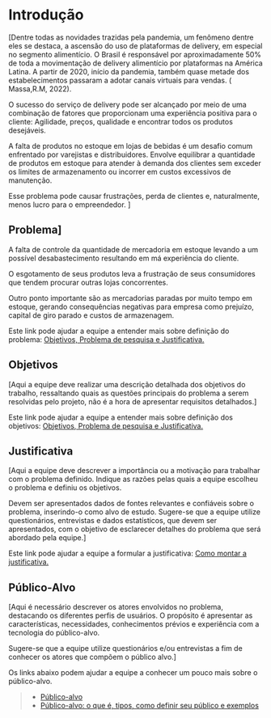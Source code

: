 # Introdução

[Dentre todas as novidades trazidas pela pandemia, um fenômeno dentre eles se destaca, a ascensão do uso de plataformas de delivery, em especial no segmento alimentício. O Brasil é responsável por aproximadamente 50% de toda a movimentação de delivery alimentício por plataformas na América Latina. A partir de 2020, início da pandemia, também quase metade dos estabelecimentos passaram a adotar canais virtuais para vendas. ( Massa,R.M, 2022). 

O sucesso do serviço de delivery pode ser alcançado por meio de uma combinação de fatores que proporcionam uma experiência positiva para o cliente: Agilidade, preços, qualidade e encontrar todos os produtos desejáveis. 

A falta de produtos no estoque em lojas de bebidas é um desafio comum enfrentado por varejistas e distribuidores. Envolve equilibrar a quantidade de produtos em estoque para atender à demanda dos clientes sem exceder os limites de armazenamento ou incorrer em custos excessivos de manutenção. 

 Esse problema pode causar frustrações, perda de clientes e, naturalmente, menos lucro para o empreendedor. ]

## Problema]
A falta de controle da quantidade de mercadoria em estoque levando a um possível desabastecimento resultando em má experiência do cliente.  

O esgotamento de seus produtos leva a frustração de seus consumidores que tendem procurar outras lojas concorrentes.  

Outro ponto importante são as mercadorias paradas por muito tempo em estoque, gerando consequências negativas para empresa como prejuízo, capital de giro parado e custos de armazenagem. 

Este link pode ajudar a equipe a entender mais sobre definição do problema: [Objetivos, Problema de pesquisa e Justificativa.](https://medium.com/@versioparole/objetivos-problema-de-pesquisa-e-justificativa-c98c8233b9c3)


## Objetivos

[Aqui a equipe deve realizar uma descrição detalhada dos objetivos do trabalho, ressaltando quais as questões principais do problema a serem resolvidas pelo projeto, não é a hora de apresentar requisitos detalhados.]
 
Este link pode ajudar a equipe a entender mais sobre definição dos objetivos: [Objetivos, Problema de pesquisa e Justificativa.](https://medium.com/@versioparole/objetivos-problema-de-pesquisa-e-justificativa-c98c8233b9c3)

## Justificativa

[Aqui a equipe deve descrever a importância ou a motivação para trabalhar com o problema definido. Indique as razões pelas quais a equipe escolheu o problema e definiu os objetivos.

Devem ser apresentados dados de fontes relevantes e confiáveis sobre o problema, inserindo-o como alvo de estudo. Sugere-se que a equipe utilize questionários, entrevistas e dados estatísticos, que devem ser apresentados, com o objetivo de esclarecer detalhes do problema que será abordado pela equipe.]

Este link pode ajudar a equipe a formular a justificativa: [Como montar a justificativa.](https://guiadamonografia.com.br/como-montar-justificativa-do-tcc/)

## Público-Alvo

[Aqui é necessário descrever os atores envolvidos no problema, destacando os diferentes perfis de usuários. O propósito é apresentar as características, necessidades, conhecimentos prévios e experiência com a tecnologia do público-alvo.

Sugere-se que a equipe utilize questionários e/ou entrevistas a fim de conhecer os atores que compõem o público alvo.]

Os links abaixo podem ajudar a equipe a conhecer um pouco mais sobre o público-alvo. 

> - [Público-alvo](https://blog.hotmart.com/pt-br/publico-alvo/)
> - [Público-alvo: o que é, tipos, como definir seu público e exemplos](https://klickpages.com.br/blog/publico-alvo-o-que-e/)

